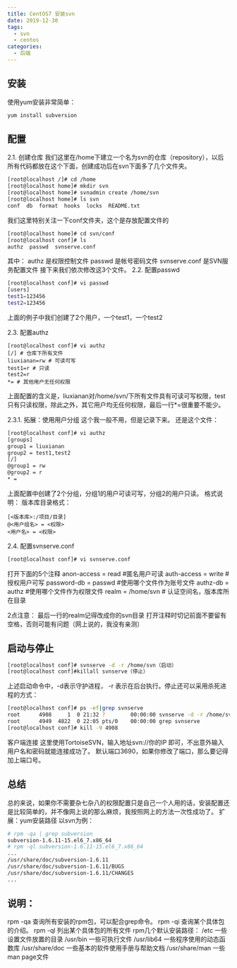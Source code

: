 ```yaml
---
title: CentOS7 安装svn
date: 2019-12-30
tags:
  - svn
  - centos
categories:
  - 后端
---
```




## 安装
使用yum安装非常简单：
```sh
yum install subversion
```

## 配置
2.1. 创建仓库
我们这里在/home下建立一个名为svn的仓库（repository），以后所有代码都放在这个下面，创建成功后在svn下面多了几个文件夹。
```sh
[root@localhost /]# cd /home
[root@localhost home]# mkdir svn
[root@localhost home]# svnadmin create /home/svn
[root@localhost home]# ls svn
conf  db  format  hooks  locks  README.txt
```


我们这里特别关注一下conf文件夹，这个是存放配置文件的
```sh
[root@localhost home]# cd svn/conf
[root@localhost conf]# ls
authz  passwd  svnserve.conf
```
其中：
authz 是权限控制文件
passwd 是帐号密码文件
svnserve.conf 是SVN服务配置文件
接下来我们依次修改这3个文件。
2.2. 配置passwd
```sh
[root@localhost conf]# vi passwd 
[users]
test1=123456
test2=123456

```


上面的例子中我们创建了2个用户，一个test1，一个test2

2.3. 配置authz
```
[root@localhost conf]# vi authz 
[/] # 仓库下所有文件
liuxianan=rw # 可读可写
test1=r # 只读
test2=r
*= # 其他用户无任何权限
```

上面配置的含义是，liuxianan对/home/svn/下所有文件具有可读可写权限，test只有只读权限，除此之外，其它用户均无任何权限，最后一行*=很重要不能少。

2.3.1. 拓展：使用用户分组
这个我一般不用，但是记录下来。
还是这个文件：
```sh
[root@localhost conf]# vi authz
[groups]
group1 = liuxianan
group2 = test1,test2
[/]
@group1 = rw
@group2 = r
* =
```


上面配置中创建了2个分组，分组1的用户可读可写，分组2的用户只读。
格式说明：
版本库目录格式：
```
[<版本库>:/项目/目录]
@<用户组名> = <权限>
<用户名> = <权限>

```

2.4. 配置svnserve.conf
```sh
[root@localhost conf]# vi svnserve.conf 
```

打开下面的5个注释
anon-access = read #匿名用户可读
auth-access = write #授权用户可写
password-db = passwd #使用哪个文件作为账号文件
authz-db = authz #使用哪个文件作为权限文件
realm = /home/svn # 认证空间名，版本库所在目录

2点注意：
最后一行的realm记得改成你的svn目录
打开注释时切记前面不要留有空格，否则可能有问题（网上说的，我没有亲测）

## 启动与停止
```sh
[root@localhost conf]# svnserve -d -r /home/svn（启动）
[root@localhost conf]#killall svnserve（停止）
```



上述启动命令中，-d表示守护进程， -r 表示在后台执行。停止还可以采用杀死进程的方式：
```sh
[root@localhost conf]# ps -ef|grep svnserve
root      4908     1  0 21:32 ?        00:00:00 svnserve -d -r /home/svn
root      4949  4822  0 22:05 pts/0    00:00:00 grep svnserve
[root@localhost conf]# kill -9 4908
```


客户端连接
这里使用TortoiseSVN，输入地址svn://你的IP 即可，不出意外输入用户名和密码就能连接成功了。
默认端口3690，如果你修改了端口，那么要记得加上端口号。

## 总结
总的来说，如果你不需要杂七杂八的权限配置只是自己一个人用的话，安装配置还是比较简单的，并不像网上说的那么麻烦，我按照网上的方法一次性成功了。
扩展：yum安装路径
以svn为例：
```sh
# rpm -qa | grep subversion
subversion-1.6.11-15.el6_7.x86_64
# rpm -ql subversion-1.6.11-15.el6_7.x86_64
...
/usr/share/doc/subversion-1.6.11
/usr/share/doc/subversion-1.6.11/BUGS
/usr/share/doc/subversion-1.6.11/CHANGES
...
```


## 说明：
rpm -qa 查询所有安装的rpm包，可以配合grep命令。
rpm -qi 查询某个具体包的介绍。
rpm -ql 列出某个具体包的所有文件
rpm几个默认安装路径：
/etc    一些设置文件放置的目录
/usr/bin    一些可执行文件
/usr/lib64  一些程序使用的动态函数库
/usr/share/doc  一些基本的软件使用手册与帮助文档
/usr/share/man  一些man page文件





